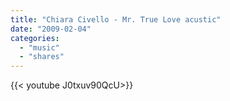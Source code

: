 ```yaml
---
title: "Chiara Civello - Mr. True Love acustic"
date: "2009-02-04"
categories:
  - "music"
  - "shares"
---
```


<div style="width: 70vw;">{{< youtube J0txuv90QcU>}}</div>
